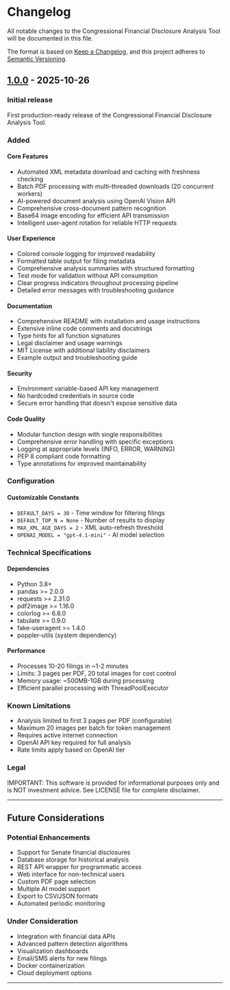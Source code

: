 # Changelog

All notable changes to the Congressional Financial Disclosure Analysis Tool will be documented in this file.

The format is based on [Keep a Changelog](https://keepachangelog.com/en/1.0.0/),
and this project adheres to [Semantic Versioning](https://semver.org/spec/v2.0.0.html).

## [1.0.0] - 2025-10-26

### Initial release

First production-ready release of the Congressional Financial Disclosure Analysis Tool.

### Added

#### Core Features
- Automated XML metadata download and caching with freshness checking
- Batch PDF processing with multi-threaded downloads (20 concurrent workers)
- AI-powered document analysis using OpenAI Vision API
- Comprehensive cross-document pattern recognition
- Base64 image encoding for efficient API transmission
- Intelligent user-agent rotation for reliable HTTP requests

#### User Experience
- Colored console logging for improved readability
- Formatted table output for filing metadata
- Comprehensive analysis summaries with structured formatting
- Test mode for validation without API consumption
- Clear progress indicators throughout processing pipeline
- Detailed error messages with troubleshooting guidance

#### Documentation
- Comprehensive README with installation and usage instructions
- Extensive inline code comments and docstrings
- Type hints for all function signatures
- Legal disclaimer and usage warnings
- MIT License with additional liability disclaimers
- Example output and troubleshooting guide

#### Security
- Environment variable-based API key management
- No hardcoded credentials in source code
- Secure error handling that doesn't expose sensitive data

#### Code Quality
- Modular function design with single responsibilities
- Comprehensive error handling with specific exceptions
- Logging at appropriate levels (INFO, ERROR, WARNING)
- PEP 8 compliant code formatting
- Type annotations for improved maintainability

### Configuration

#### Customizable Constants
- `DEFAULT_DAYS = 30` - Time window for filtering filings
- `DEFAULT_TOP_N = None` - Number of results to display
- `MAX_XML_AGE_DAYS = 2` - XML auto-refresh threshold
- `OPENAI_MODEL = "gpt-4.1-mini"` - AI model selection

### Technical Specifications

#### Dependencies
- Python 3.8+
- pandas >= 2.0.0
- requests >= 2.31.0
- pdf2image >= 1.16.0
- colorlog >= 6.8.0
- tabulate >= 0.9.0
- fake-useragent >= 1.4.0
- poppler-utils (system dependency)

#### Performance
- Processes 10-20 filings in ~1-2 minutes
- Limits: 3 pages per PDF, 20 total images for cost control
- Memory usage: ~500MB-1GB during processing
- Efficient parallel processing with ThreadPoolExecutor

### Known Limitations

- Analysis limited to first 3 pages per PDF (configurable)
- Maximum 20 images per batch for token management
- Requires active internet connection
- OpenAI API key required for full analysis
- Rate limits apply based on OpenAI tier

### Legal

IMPORTANT: This software is provided for informational purposes only and is NOT investment advice. See LICENSE file for complete disclaimer.

---

## Future Considerations

### Potential Enhancements
- Support for Senate financial disclosures
- Database storage for historical analysis
- REST API wrapper for programmatic access
- Web interface for non-technical users
- Custom PDF page selection
- Multiple AI model support
- Export to CSV/JSON formats
- Automated periodic monitoring

### Under Consideration
- Integration with financial data APIs
- Advanced pattern detection algorithms
- Visualization dashboards
- Email/SMS alerts for new filings
- Docker containerization
- Cloud deployment options

---

[1.0.0]: https://github.com/yourusername/financial-disclosure-tool/releases/tag/v1.0.0
